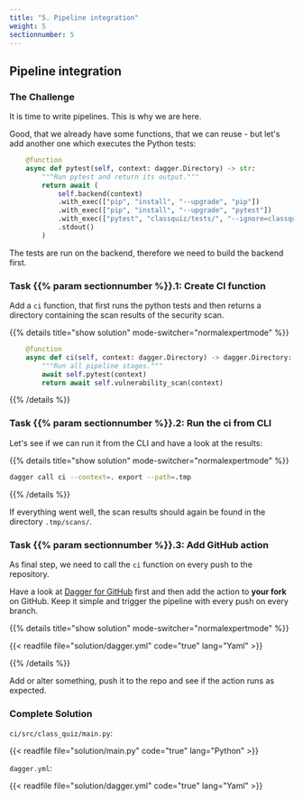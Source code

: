```yaml
---
title: "5. Pipeline integration"
weight: 5
sectionnumber: 5
---
```


## Pipeline integration


### The Challenge

It is time to write pipelines. This is why we are here.

Good, that we already have some functions, that we can reuse - but let's
add another one which executes the Python tests:

```python
    @function
    async def pytest(self, context: dagger.Directory) -> str:
        """Run pytest and return its output."""
        return await (
            self.backend(context)
            .with_exec(["pip", "install", "--upgrade", "pip"])
            .with_exec(["pip", "install", "--upgrade", "pytest"])
            .with_exec(["pytest", "classquiz/tests/", "--ignore=classquiz/tests/test_server.py"])
            .stdout()
        )
```

The tests are run on the backend, therefore we need to build the backend first.


### Task {{% param sectionnumber %}}.1: Create CI function

Add a `ci` function, that first runs the python tests and then returns a directory containing the scan results of the security scan.

{{% details title="show solution" mode-switcher="normalexpertmode" %}}
```python
    @function
    async def ci(self, context: dagger.Directory) -> dagger.Directory:
        """Run all pipeline stages."""
        await self.pytest(context)
        return await self.vulnerability_scan(context)
```
{{% /details %}}


### Task {{% param sectionnumber %}}.2: Run the ci from CLI

Let's see if we can run it from the CLI and have a look at the results:

{{% details title="show solution" mode-switcher="normalexpertmode" %}}
```bash
dagger call ci --context=. export --path=.tmp
```
{{% /details %}}

If everything went well, the scan results should again be found in the directory `.tmp/scans/`.


### Task {{% param sectionnumber %}}.3: Add GitHub action

As final step, we need to call the `ci` function on every push to the repository.

Have a look at [Dagger for GitHub](https://github.com/marketplace/actions/dagger-for-github) first
and then add the action to __your fork__ on GitHub. Keep it simple and trigger the pipeline with every push on every branch.

{{% details title="show solution" mode-switcher="normalexpertmode" %}}
<!-- markdownlint-capture -->
<!-- markdownlint-disable -->
{{< readfile file="solution/dagger.yml" code="true" lang="Yaml" >}}
<!-- markdownlint-restore -->
{{% /details %}}

Add or alter something, push it to the repo and see if the action runs as expected.


### Complete Solution


`ci/src/class_quiz/main.py`:

<!-- markdownlint-capture -->
<!-- markdownlint-disable -->
{{< readfile file="solution/main.py" code="true" lang="Python" >}}
<!-- markdownlint-restore -->

`dagger.yml`:

<!-- markdownlint-capture -->
<!-- markdownlint-disable -->
{{< readfile file="solution/dagger.yml" code="true" lang="Yaml" >}}
<!-- markdownlint-restore -->
